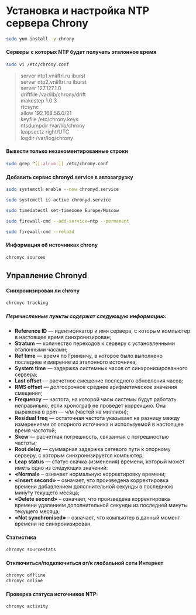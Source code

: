 # Установка и настройка NTP сервера Chrony
```bash
sudo yum install -y chrony
```
#### Серверы с которых NTP будет получать эталонное время
```bash
sudo vi /etc/chrony.conf
```

> server ntp1.vniiftri.ru iburst  
> server ntp2.vniiftri.ru iburst  
> server 127.127.1.0  
> driftfile /var/lib/chrony/drift  
> makestep 1.0 3  
> rtcsync  
> allow 192.168.56.0/21  
> keyfile /etc/chrony.keys  
> ntsdumpdir /var/lib/chrony  
> leapsectz right/UTC  
> logdir /var/log/chrony

#### Вывести только незакоментированные строки
```bash
sudo grep ^[[:alnum:]] /etc/chrony.conf
```
#### Добавить сервис chronyd.service в автозагрузку
```bash
sudo systemctl enable --now chronyd.service
```
```bash
sudo systemctl is-active chronyd.service
```
```bash
sudo timedatectl set-timezone Europe/Moscow
```
```bash
sudo firewall-cmd --add-service=ntp --permanent
```
```bash
sudo firewall-cmd --reload
```
#### Информация об источниках chrony
```bash
chronyc sources
```
## Управление Chronyd
#### Синхронизирован ли chrony
```bash
chronyc tracking
```
##### Перечисленные пункты содержат следующую информацию:

- **Reference ID** — идентификатор и имя сервера, с которым компьютер в настоящее время синхронизирован;
- **Stratum** — количество переходов к серверу с установленными эталонными часами;
- **Ref time** — время по Гринвичу, в которое было выполнено последнее измерение из эталонного источника;
- **System time** — задержка системных часов от синхронизированного сервера;
- **Last offset** — расчетное смещение последнего обновления часов;
- **RMS offset** — долгосрочное среднее арифметическое значения смещения;
- **Frequency** — частота, на которой часы системы будут работать неправильно, если хронограф не проведет коррекцию. Она выражена в ppm — ч/м (частей на миллион);
- **Residual freq** — остаточная частота указывает на разницу между измерениями от опорного источника и используемой в настоящее время частотой;
- **Skew** — расчетная погрешность, связанная с погрешностью частоты;
- **Root delay** — суммарная задержка сетевого пути к опорному серверу, с которым синхронизируется компьютер;
- **Leap status** — статус скачка (изменения) времени, который может иметь одно из следующих значений:
- **«Normal»** – означает нормальную корректировку времени;
- **«Insert second»** – означает, что произведена корректировка времени добавлением дополнительной секунды в последнюю минуту текущего месяца;
- **«Delete second»** – означает, что произведена корректировка времени удалением дополнительной секунды из последней минуты текущего месяца;
- **«Not synchronised»** – означает, что компьютер в данный момент времени не синхронизирован.


#### Статистика
```bash
chronyc sourcestats
```
#### Отключиться/подключиться от/к глобальной сети Интернет
```bash
chronyc offline
chronyc online
```
#### Проверка статуса источников NTP:
```bash
chronyc activity
```
